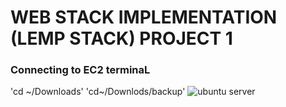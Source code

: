 # WEB STACK IMPLEMENTATION (LEMP STACK) PROJECT 1
### Connecting to EC2 terminaL

'cd ~/Downloads'
'cd~/Downlods/backup'
![ubuntu server](./images/ubuntuserver.png)